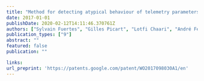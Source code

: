 ```yaml
---
title: "Method for detecting atypical behaviour of telemetry parameters, and associated computer program product and device"
date: 2017-01-01
publishDate: 2020-02-12T14:11:46.370761Z
authors: ["Sylvain Fuertes", "Gilles Picart", "Lotfi Chaari", "André Ferrari", "Cédric Richard", "Jean-Yves Tourneret"]
publication_types: ["9"]
abstract: ""
featured: false
publication: ""

links:
url_preprint: 'https://patents.google.com/patent/WO2017098030A1/en'
---
```



